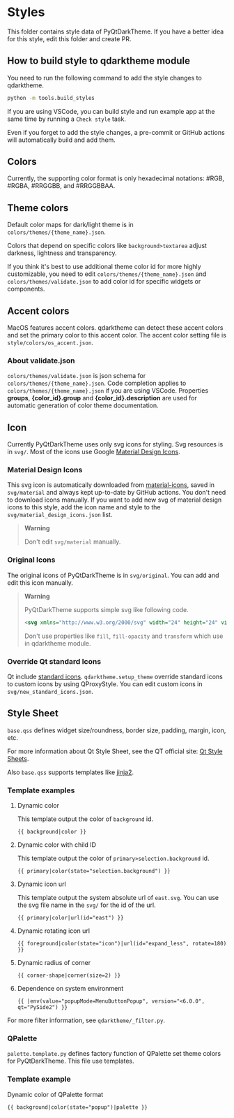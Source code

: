 # Styles

This folder contains style data of PyQtDarkTheme. If you have a better idea for this style, edit this folder and create PR.

## How to build style to qdarktheme module

You need to run the following command to add the style changes to qdarktheme.

``` sh
python -m tools.build_styles
```

If you are using VSCode, you can build style and run example app at the same time by running a `Check style` task.

Even if you forget to add the style changes, a pre-commit or GitHub actions will automatically build and add them.

## Colors

Currently, the supporting color format is only hexadecimal notations: #RGB, #RGBA, #RRGGBB, and #RRGGBBAA.

## Theme colors

Default color maps for dark/light theme is in `colors/themes/{theme_name}.json`.

Colors that depend on specific colors like `background>textarea` adjust darkness, lightness and transparency.

If you think it's best to use additional theme color id for more highly customizable, you need to edit `colors/themes/{theme_name}.json` and `colors/themes/validate.json` to add color id for specific widgets or components.

## Accent colors

MacOS features accent colors. qdarktheme can detect these accent colors and set the primary color to this accent color. The accent color setting file is `style/colors/os_accent.json`.

### About validate.json

`colors/themes/validate.json` is json schema for `colors/themes/{theme_name}.json`. Code completion applies to `colors/themes/{theme_name}.json` if you are using VSCode. Properties **groups**, **{color_id}.group** and **{color_id}.description** are used for automatic generation of color theme documentation.

## Icon

Currently PyQtDarkTheme uses only svg icons for styling. Svg resources is in `svg/`. Most of the icons use Google [Material Design Icons](https://github.com/google/material-design-icons).

### Material Design Icons

This svg icon is automatically downloaded from [material-icons](https://github.com/marella/material-icons), saved in `svg/material` and always kept up-to-date by GitHub actions. You don't need to download icons manually.
If you want to add new svg of material design icons to this style, add the icon name and style to the `svg/material_design_icons.json` list.
> **Warning**
>
> Don't edit `svg/material` manually.

### Original Icons

The original icons of PyQtDarkTheme is in `svg/original`. You can add and edit this icon manually.
> **Warning**
>
> PyQtDarkTheme supports simple svg like following code.
>
> ```svg
> <svg xmlns="http://www.w3.org/2000/svg" width="24" height="24" viewBox="0 0 24 24"><path d="M9 16.17 5.53 12.7a.996.996 0 1 0-1.41 1.41l4.18 4.18c.39.39 1.02.39 1.41 0L20.29 7.71a.996.996 0 1 0-1.41-1.41L9 16.17z"/></svg>
> ```
>
> Don't use properties like `fill`, `fill-opacity` and `transform` which use in qdarktheme module.

### Override Qt standard Icons

Qt include [standard icons](https://doc.qt.io/qt-6/qstyle.html#StandardPixmap-enum). `qdarktheme.setup_theme` override standard icons to custom icons by using QProxyStyle. You can edit custom icons in `svg/new_standard_icons.json`.

## Style Sheet

`base.qss` defines widget size/roundness, border size, padding, margin, icon, etc.

For more information about Qt Style Sheet, see the QT official site: [Qt Style Sheets](https://doc.qt.io/qt-6/stylesheet.html).

Also `base.qss` supports templates like [jinja2](https://jinja.palletsprojects.com/en/3.1.x/).

### Template examples

1. Dynamic color

    This template output the color of `background` id.

    ``` plain text
    {{ background|color }}
    ```

1. Dynamic color with child ID

    This template output the color of `primary>selection.background` id.

    ``` plain text
    {{ primary|color(state="selection.background") }}
    ```

1. Dynamic icon url

    This template output the system absolute url of `east.svg`. You can use the svg file name in the `svg/` for the id of the url.

    ``` plain text
    {{ primary|color|url(id="east") }}
    ```

1. Dynamic rotating icon url

    ``` plain text
    {{ foreground|color(state="icon")|url(id="expand_less", rotate=180) }}
    ```

1. Dynamic radius of corner

    ``` plain text
    {{ corner-shape|corner(size=2) }}
    ```

1. Dependence on system environment

    ``` plain text
    {{ |env(value="popupMode=MenuButtonPopup", version="<6.0.0", qt="PySide2") }}
    ```

For more filter information, see `qdarktheme/_filter.py`.

### QPalette

`palette.template.py` defines factory function of QPalette set theme colors for PyQtDarkTheme. This file use templates.

### Template example

Dynamic color of QPalette format

``` plain text
{{ background|color(state="popup")|palette }}
```
